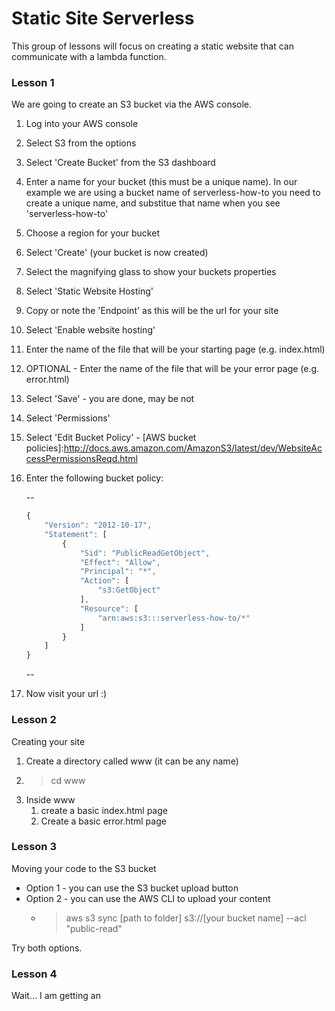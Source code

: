 # Static Site Serverless
This group of lessons will focus on creating a static website that can communicate with a lambda function.

### Lesson 1
We are going to create an S3 bucket via the AWS console.

1. Log into your AWS console
2. Select S3 from the options
3. Select 'Create Bucket' from the S3 dashboard
4. Enter a name for your bucket (this must be a unique name). In our example we are using a bucket name of serverless-how-to you need to create a unique name, and substitue that name when you see 'serverless-how-to'
5. Choose a region for your bucket
6. Select 'Create' (your bucket is now created)
7. Select the magnifying glass to show your buckets properties
8. Select 'Static Website Hosting'
9. Copy or note the 'Endpoint' as this will be the url for your site
10. Select 'Enable website hosting'
11. Enter the name of the file that will be your starting page (e.g. index.html)
12. OPTIONAL - Enter the name of the file that will be your error page (e.g. error.html)
13. Select 'Save' - you are done, may be not
14. Select 'Permissions'
15. Select 'Edit Bucket Policy' - [AWS bucket policies]:http://docs.aws.amazon.com/AmazonS3/latest/dev/WebsiteAccessPermissionsReqd.html
16. Enter the following bucket policy:

    --
    ```JavaScript
    {
    	"Version": "2012-10-17",
    	"Statement": [
    		{
    			"Sid": "PublicReadGetObject",
    			"Effect": "Allow",
    			"Principal": "*",
    			"Action": [
    				"s3:GetObject"
    			],
    			"Resource": [
    				"arn:aws:s3:::serverless-how-to/*"
    			]
    		}
    	]
    }
    ```
    --
    
17. Now visit your url :)

### Lesson 2
Creating your site

1. Create a directory called www (it can be any name)
2. > cd www
3. Inside www
    1. create a basic index.html page
    2. Create a basic error.html page

### Lesson 3
Moving your code to the S3 bucket

* Option 1 - you can use the S3 bucket upload button
* Option 2 - you can use the AWS CLI to upload your content
    * > aws s3 sync [path to folder] s3://[your bucket name] --acl "public-read"

Try both options.

### Lesson 4
Wait... I am getting an
